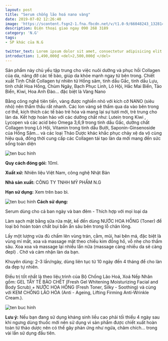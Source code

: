 ```yaml
---
layout: post
title: "Serum chống lão hoá nano vàng"
date: 2019-07-02 12:26:40
image: 'https://scontent.fsgn2-1.fna.fbcdn.net/v/t1.0-9/66048243_1328144480672987_2607204676642275328_n.jpg?_nc_cat=107&_nc_oc=AQm96O7O_1uk_runtWs3DdJ1RCHLIgWA_EA5R6M9HN-tzBKA4ed1eyG8tXnbDmTaunQ&_nc_ht=scontent.fsgn2-1.fna&oh=92d193f3b76bfad2d0568e3b829e60db&oe=5D7B6F38'
description: Điện thoại giao ngay 090 268 3189
category: 'N.G'
tags:
- SP khác của N.G

twitter_text: Lorem ipsum dolor sit amet, consectetur adipisicing elit.
introduction: 1,490,000₫ <del>2,500,000₫ </del>
---
```


Sản phẩm này chủ yếu tập trung cho việc nuôi dưỡng và phục hồi Collagen của da, nâng đỡ các tế bào, giúp da khỏe mạnh ngay từ bên trong.
Chiết xuất Tinh Chất Collagen tự nhiên từ Hồng sâm, tinh dầu Gấc, tinh dầu Lựu, tinh chất Hoa Hồng, Chùm Ngây, Bạch Phục Linh, Lô Hội, Hắc Mai Biển, Tảo Biển, Kiwi, Hoa Anh Đào... đặc biệt là Vàng Nano

Bằng công nghệ tiên tiến, vàng được nghiền nhỏ với kích cỡ NANO (siêu nhỏ) nên thẩm thấu rất nhanh. Các Ion vàng sẽ thấm qua da vào bên trong cơ thể, kích thích các tế bào trẻ hóa và mang lại sự tươi mới, trẻ trung cho làn da. Kết hợp hoàn hảo với các dưỡng chất như:  Lutein trong Kiwi , Lycopen và các acid béo Omega 3,6,9 trong tinh dầu Gấc, dưỡng chất Collagen trong Lô Hội, Vitamin trong tinh dầu Bưởi,  Saponin-Ginsenoside của Hồng Sâm... và các loại Thảo Dược khác khắc phục chảy xệ da vô cùng hiệu quả, đồng thời cung cấp các Collagen tái tạo làn da mới mang đến sức sống toàn diện

![ten buc hinh](https://scontent.fsgn2-4.fna.fbcdn.net/v/t1.0-9/66383624_1334576296696472_6425188615738884096_n.jpg?_nc_cat=109&_nc_oc=AQmr8igTu7u-PD6Iyr80BVgVDysuRvckw9YFoPHq9BSZzwtimRfca11PU9d2LfAc-ts&_nc_ht=scontent.fsgn2-4.fna&oh=07452eefcf7fde058ffd4d021c9f3fba&oe=5DB9D739 "ten buc hinh")

**Quy cách đóng gói:** 10ml.

**Xuất xứ:** Nhiên liệu Việt Nam, công nghệ Nhật Bản

**Nhà sản xuất:** CÔNG TY TNHH MỸ PHẨM N.G 

**Hạn sử dụng:** Xem trên bao bì.

![ten buc hinh](https://scontent.fsgn2-3.fna.fbcdn.net/v/t1.0-9/66353828_1334576150029820_2046433422691270656_n.jpg?_nc_cat=108&_nc_oc=AQlEnWNQgu_Kqutqid9A9HVn5NqYxkm7tUPbWxDiAbHF4aeGd_KBlYywBP9rtPfRDAU&_nc_ht=scontent.fsgn2-3.fna&oh=8a4508786014c655f53291d29ad3fb71&oe=5DB3BBBD "ten buc hinh")
**Cách sử dụng:**

Serum dùng cho cả ban ngày và ban đêm - Thích hợp với mọi loại da

Làm sạch mặt bằng sữa rửa mặt, kế đến dùng NƯỚC HOA HỒNG (Toner)  để loại bỏ hoàn toàn chất bụi bẩn ẩn sâu bên trong lỗ chân lông.

Lấy một lượng vừa đủ chấm lên vùng trán, cằm, mũi, hai bên má, đặc biệt là vùng mí mắt, xoa và massage mặt theo chiều kim đồng hồ, vỗ nhẹ cho thấm sâu. Xoa xoa và massage lại nhiều lần nữa (massage càng nhiều da sẽ càng đepl)  . Chờ và cảm nhận làn da bạn.

Khuyên dùng: 2-3 lần/ngày, dùng liên tục từ 10 ngày đến 4 tháng để cho làn da đẹp tự nhiên.

Điều trị tốt nhất là theo liệu trình của Bộ Chống Lão Hoá, Xoá Nếp Nhăn gồm: GEL TẨY TẾ BÀO CHẾT (Fresh Gel Whitening Moisturizing Facial and Body Scrub) + NƯỚC HOA HỒNG (Fresh Toner, Silky - Soothing) và cùng với KEM CHỐNG LÃO HÓA (Anti -  Ageing, Lifting Firming Anti-Wrinkle Cream.).

![ten buc hinh](https://scontent.fsgn2-1.fna.fbcdn.net/v/t1.0-9/66288373_1334576316696470_2090423014607814656_n.jpg?_nc_cat=104&_nc_oc=AQl4RTiQeJj9ZWfSLhPT9-q0ngYQh01y6l_dRQdX9QkkDnsRt59SBB4_1ZcAedCvyks&_nc_ht=scontent.fsgn2-1.fna&oh=578a05a162d846c694035988c866d3a6&oe=5DAE5F81 "ten buc hinh")

**Lưu ý:** Nếu bạn đang sử dụng kháng sinh liều cao phải tối thiểu 4 ngày sau khi ngưng dùng thuốc mới nên sử dụng vì sản phẩm được chiết xuất hoàn toàn từ thảo dược nên có thể gây phản ứng như ngứa, châm chích... trong vài lần sử dụng đầu tiên.